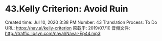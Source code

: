 # 43.Kelly Criterion: Avoid Ruin

Created time: Jul 10, 2020 3:38 PM
Number: 43
Translation Process: To Do
URL: https://nav.al/kelly-criterion
原载于: 2019/07/10
音频文件: http://traffic.libsyn.com/naval/Naval-Ep44.mp3